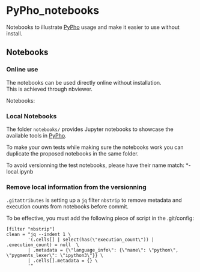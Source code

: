 # PyPho_notebooks
Notebooks to illustrate [PyPho](https://github.com/GeoISTO/PyPho) usage and make it easier to use without install.

## Notebooks

### Online use

The notebooks can be used directly online without installation.\
This is achieved through nbviewer.

Notebooks:


### Local Notebooks
The folder `notebooks/` provides Jupyter notebooks to showcase the available tools in [PyPho](https://github.com/GeoISTO/PyPho).

To make your own tests while making sure the notebooks work you can duplicate the proposed notebooks in the same folder.

To avoid versionning the test notebooks, please have their name match: *-local.ipynb

### Remove local information from the versionning

`.gitattributes` is setting up a `jq` filter `nbstrip` to remove metadata and execution counts from notebooks before commit.

To be effective, you must add the following piece of script in the .git/config:

	[filter "nbstrip"]
	clean = "jq --indent 1 \
			'(.cells[] | select(has(\"execution_count\")) | .execution_count) = null  \
			| .metadata = {\"language_info\": {\"name\": \"python\", \"pygments_lexer\": \"ipython3\"}} \
			| .cells[].metadata = {} \
			'"

